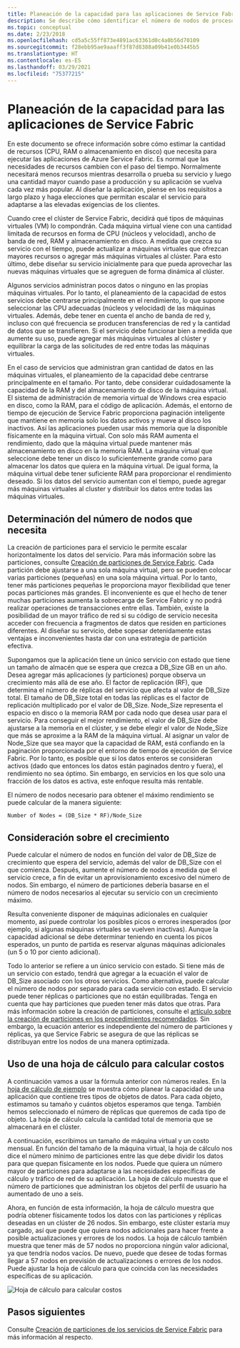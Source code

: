 ```yaml
---
title: Planeación de la capacidad para las aplicaciones de Service Fabric
description: Se describe cómo identificar el número de nodos de proceso necesarios para una aplicación de Service Fabric
ms.topic: conceptual
ms.date: 2/23/2018
ms.openlocfilehash: cd5a5c55ff873e4891ac63361d0c4a0b56d70109
ms.sourcegitcommit: f28ebb95ae9aaaff3f87d8388a09b41e0b3445b5
ms.translationtype: HT
ms.contentlocale: es-ES
ms.lasthandoff: 03/29/2021
ms.locfileid: "75377215"
---
```

# <a name="capacity-planning-for-service-fabric-applications"></a>Planeación de la capacidad para las aplicaciones de Service Fabric
En este documento se ofrece información sobre cómo estimar la cantidad de recursos (CPU, RAM o almacenamiento en disco) que necesita para ejecutar las aplicaciones de Azure Service Fabric. Es normal que las necesidades de recursos cambien con el paso del tiempo. Normalmente necesitará menos recursos mientras desarrolla o prueba su servicio y luego una cantidad mayor cuando pase a producción y su aplicación se vuelva cada vez más popular. Al diseñar la aplicación, piense en los requisitos a largo plazo y haga elecciones que permitan escalar el servicio para adaptarse a las elevadas exigencias de los clientes.

 Cuando cree el clúster de Service Fabric, decidirá qué tipos de máquinas virtuales (VM) lo compondrán. Cada máquina virtual viene con una cantidad limitada de recursos en forma de CPU (núcleos y velocidad), ancho de banda de red, RAM y almacenamiento en disco. A medida que crezca su servicio con el tiempo, puede actualizar a máquinas virtuales que ofrezcan mayores recursos o agregar más máquinas virtuales al clúster. Para esto último, debe diseñar su servicio inicialmente para que pueda aprovechar las nuevas máquinas virtuales que se agreguen de forma dinámica al clúster.

Algunos servicios administran pocos datos o ninguno en las propias máquinas virtuales. Por lo tanto, el planeamiento de la capacidad de estos servicios debe centrarse principalmente en el rendimiento, lo que supone seleccionar las CPU adecuadas (núcleos y velocidad) de las máquinas virtuales. Además, debe tener en cuenta el ancho de banda de red y, incluso con qué frecuencia se producen transferencias de red y la cantidad de datos que se transfieren. Si el servicio debe funcionar bien a medida que aumente su uso, puede agregar más máquinas virtuales al clúster y equilibrar la carga de las solicitudes de red entre todas las máquinas virtuales.

En el caso de servicios que administran gran cantidad de datos en las máquinas virtuales, el planeamiento de la capacidad debe centrarse principalmente en el tamaño. Por tanto, debe considerar cuidadosamente la capacidad de la RAM y del almacenamiento de disco de la máquina virtual. El sistema de administración de memoria virtual de Windows crea espacio en disco, como la RAM, para el código de aplicación. Además, el entorno de tiempo de ejecución de Service Fabric proporciona paginación inteligente que mantiene en memoria solo los datos activos y mueve al disco los inactivos. Así las aplicaciones pueden usar más memoria que la disponible físicamente en la máquina virtual. Con solo más RAM aumenta el rendimiento, dado que la máquina virtual puede mantener más almacenamiento en disco en la memoria RAM. La máquina virtual que seleccione debe tener un disco lo suficientemente grande como para almacenar los datos que quiera en la máquina virtual. De igual forma, la máquina virtual debe tener suficiente RAM para proporcionar el rendimiento deseado. Si los datos del servicio aumentan con el tiempo, puede agregar más máquinas virtuales al cluster y distribuir los datos entre todas las máquinas virtuales.

## <a name="determine-how-many-nodes-you-need"></a>Determinación del número de nodos que necesita
La creación de particiones para el servicio le permite escalar horizontalmente los datos del servicio. Para más información sobre las particiones, consulte [Creación de particiones de Service Fabric](service-fabric-concepts-partitioning.md). Cada partición debe ajustarse a una sola máquina virtual, pero se pueden colocar varias particiones (pequeñas) en una sola máquina virtual. Por lo tanto, tener más particiones pequeñas le proporciona mayor flexibilidad que tener pocas particiones más grandes. El inconveniente es que el hecho de tener muchas particiones aumenta la sobrecarga de Service Fabric y no podrá realizar operaciones de transacciones entre ellas. También, existe la posibilidad de un mayor tráfico de red si su código de servicio necesita acceder con frecuencia a fragmentos de datos que residen en particiones diferentes. Al diseñar su servicio, debe sopesar detenidamente estas ventajas e inconvenientes hasta dar con una estrategia de partición efectiva.

Supongamos que la aplicación tiene un único servicio con estado que tiene un tamaño de almacén que se espera que crezca a DB_Size GB en un año. Desea agregar más aplicaciones (y particiones) porque observa un crecimiento más allá de ese año.  El factor de replicación (RF), que determina el número de réplicas del servicio que afecta al valor de DB_Size total. El tamaño de DB_Size total en todas las réplicas es el factor de replicación multiplicado por el valor de DB_Size.  Node_Size representa el espacio en disco o la memoria RAM por cada nodo que desea usar para el servicio. Para conseguir el mejor rendimiento, el valor de DB_Size debe ajustarse a la memoria en el clúster, y se debe elegir el valor de Node_Size que más se aproxime a la RAM de la máquina virtual. Al asignar un valor de Node_Size que sea mayor que la capacidad de RAM, está confiando en la paginación proporcionada por el entorno de tiempo de ejecución de Service Fabric. Por lo tanto, es posible que si los datos enteros se consideran activos (dado que entonces los datos están paginados dentro y fuera), el rendimiento no sea óptimo. Sin embargo, en servicios en los que solo una fracción de los datos es activa, este enfoque resulta más rentable.

El número de nodos necesario para obtener el máximo rendimiento se puede calcular de la manera siguiente:

```
Number of Nodes = (DB_Size * RF)/Node_Size

```


## <a name="account-for-growth"></a>Consideración sobre el crecimiento
Puede calcular el número de nodos en función del valor de DB_Size de crecimiento que espera del servicio, además del valor de DB_Size con el que comienza. Después, aumente el número de nodos a medida que el servicio crece, a fin de evitar un aprovisionamiento excesivo del número de nodos. Sin embargo, el número de particiones debería basarse en el número de nodos necesarios al ejecutar su servicio con un crecimiento máximo.

Resulta conveniente disponer de máquinas adicionales en cualquier momento, así puede controlar los posibIes picos o errores inesperados (por ejemplo, si algunas máquinas virtuales se vuelven inactivas).  Aunque la capacidad adicional se debe determinar teniendo en cuenta los picos esperados, un punto de partida es reservar algunas máquinas adicionales (un 5 o 10 por ciento adicional).

Todo lo anterior se refiere a un único servicio con estado. Si tiene más de un servicio con estado, tendrá que agregar a la ecuación el valor de DB_Size asociado con los otros servicios. Como alternativa, puede calcular el número de nodos por separado para cada servicio con estado.  El servicio puede tener réplicas o particiones que no están equilibradas. Tenga en cuenta que hay particiones que pueden tener más datos que otras. Para más información sobre la creación de particiones, consulte el [artículo sobre la creación de particiones en los procedimientos recomendados](service-fabric-concepts-partitioning.md). Sin embargo, la ecuación anterior es independiente del número de particiones y réplicas, ya que Service Fabric se asegura de que las réplicas se distribuyan entre los nodos de una manera optimizada.

## <a name="use-a-spreadsheet-for-cost-calculation"></a>Uso de una hoja de cálculo para calcular costos
A continuación vamos a usar la fórmula anterior con números reales. En la [hoja de cálculo de ejemplo](https://github.com/Azure/service-fabric/raw/master/docs_resources/SF_VM_Cost_calculator-NEW.xlsx) se muestra cómo planear la capacidad de una aplicación que contiene tres tipos de objetos de datos. Para cada objeto, estimamos su tamaño y cuántos objetos esperamos que tenga. También hemos seleccionado el número de réplicas que queremos de cada tipo de objeto. La hoja de cálculo calcula la cantidad total de memoria que se almacenará en el clúster.

A continuación, escribimos un tamaño de máquina virtual y un costo mensual. En función del tamaño de la máquina virtual, la hoja de cálculo nos dice el número mínimo de particiones entre las que debe dividir los datos para que quepan físicamente en los nodos. Puede que quiera un número mayor de particiones para adaptarse a las necesidades específicas de cálculo y tráfico de red de su aplicación. La hoja de cálculo muestra que el número de particiones que administran los objetos del perfil de usuario ha aumentado de uno a seis.

Ahora, en función de esta información, la hoja de cálculo muestra que podría obtener físicamente todos los datos con las particiones y réplicas deseadas en un clúster de 26 nodos. Sin embargo, este clúster estaría muy cargado, así que puede que quiera nodos adicionales para hacer frente a posible actualizaciones y errores de los nodos. La hoja de cálculo también muestra que tener más de 57 nodos no proporciona ningún valor adicional, ya que tendría nodos vacíos. De nuevo, puede que desee de todas formas llegar a 57 nodos en previsión de actualizaciones o errores de los nodos. Puede ajustar la hoja de cálculo para que coincida con las necesidades específicas de su aplicación.   

![Hoja de cálculo para calcular costos][Image1]

## <a name="next-steps"></a>Pasos siguientes
Consulte [Creación de particiones de los servicios de Service Fabric][10] para más información al respecto.

<!--Image references-->
[Image1]: ./media/SF-Cost.png

<!--Link references--In actual articles, you only need a single period before the slash-->
[10]: service-fabric-concepts-partitioning.md
